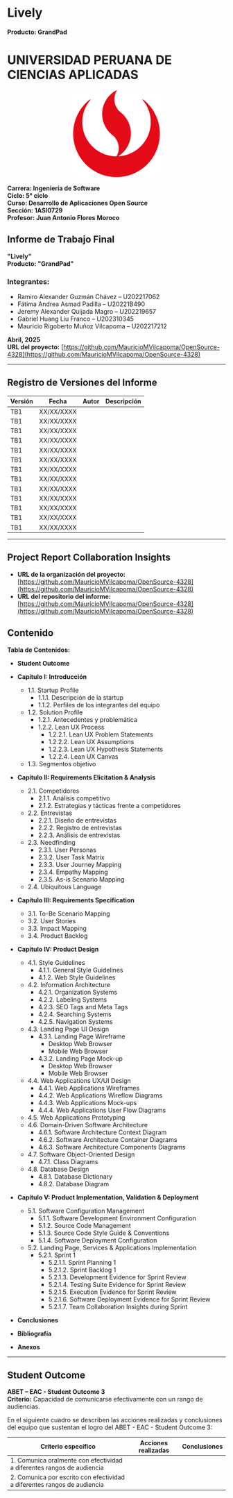 # Lively  
**Producto: GrandPad**  
# UNIVERSIDAD PERUANA DE CIENCIAS APLICADAS

<p align="center">
  <img src="./assets/upc-logo.png" alt="UPC Logo" width="200"/>
</p>

**Carrera: Ingeniería de Software**  
**Ciclo: 5° ciclo**  
**Curso: Desarrollo de Aplicaciones Open Source**  
**Sección: 1ASI0729**  
**Profesor: Juan Antonio Flores Moroco**  

## Informe de Trabajo Final  
**"Lively"**  
**Producto: "GrandPad"**

### Integrantes:
- Ramiro Alexander Guzmán Chávez – U202217062  
- Fátima Andrea Asmad Padilla – U20221B490  
- Jeremy Alexander Quijada Magro – U202219657  
- Gabriel Huang Liu Franco – U202310345  
- Mauricio Rigoberto Muñoz Vilcapoma – U202217212  

**Abril, 2025**  
**URL del proyecto:** [https://github.com/MauricioMVilcapoma/OpenSource-4328](https://github.com/MauricioMVilcapoma/OpenSource-4328)

---

## Registro de Versiones del Informe

| Versión | Fecha       | Autor | Descripción |
|---------|-------------|-------|-------------|
| TB1     | XX/XX/XXXX  |       |             |
| TB1     | XX/XX/XXXX  |       |             |
| TB1     | XX/XX/XXXX  |       |             |
| TB1     | XX/XX/XXXX  |       |             |
| TB1     | XX/XX/XXXX  |       |             |
| TB1     | XX/XX/XXXX  |       |             |
| TB1     | XX/XX/XXXX  |       |             |
| TB1     | XX/XX/XXXX  |       |             |
| TB1     | XX/XX/XXXX  |       |             |
| TB1     | XX/XX/XXXX  |       |             |
| TB1     | XX/XX/XXXX  |       |             |
| TB1     | XX/XX/XXXX  |       |             |
| TB1     | XX/XX/XXXX  |       |             |

---

## Project Report Collaboration Insights

- **URL de la organización del proyecto:**  
  [https://github.com/MauricioMVilcapoma/OpenSource-4328](https://github.com/MauricioMVilcapoma/OpenSource-4328)  
- **URL del repositorio del informe:**  
  [https://github.com/MauricioMVilcapoma/OpenSource-4328](https://github.com/MauricioMVilcapoma/OpenSource-4328)

## Contenido  
**Tabla de Contenidos:**
- **Student Outcome**
- **Capítulo I: Introducción**
  - 1.1. Startup Profile  
    - 1.1.1. Descripción de la startup  
    - 1.1.2. Perfiles de los integrantes del equipo  
  - 1.2. Solution Profile  
    - 1.2.1. Antecedentes y problemática  
    - 1.2.2. Lean UX Process  
      - 1.2.2.1. Lean UX Problem Statements  
      - 1.2.2.2. Lean UX Assumptions  
      - 1.2.2.3. Lean UX Hypothesis Statements  
      - 1.2.2.4. Lean UX Canvas  
  - 1.3. Segmentos objetivo  
- **Capítulo II: Requirements Elicitation & Analysis**
  - 2.1. Competidores  
    - 2.1.1. Análisis competitivo  
    - 2.1.2. Estrategias y tácticas frente a competidores  
  - 2.2. Entrevistas  
    - 2.2.1. Diseño de entrevistas  
    - 2.2.2. Registro de entrevistas  
    - 2.2.3. Análisis de entrevistas  
  - 2.3. Needfinding  
    - 2.3.1. User Personas  
    - 2.3.2. User Task Matrix  
    - 2.3.3. User Journey Mapping  
    - 2.3.4. Empathy Mapping  
    - 2.3.5. As-is Scenario Mapping  
  - 2.4. Ubiquitous Language  
- **Capítulo III: Requirements Specification**
  - 3.1. To-Be Scenario Mapping  
  - 3.2. User Stories  
  - 3.3. Impact Mapping  
  - 3.4. Product Backlog  
- **Capítulo IV: Product Design**
  - 4.1. Style Guidelines  
    - 4.1.1. General Style Guidelines  
    - 4.1.2. Web Style Guidelines  
  - 4.2. Information Architecture  
    - 4.2.1. Organization Systems  
    - 4.2.2. Labeling Systems  
    - 4.2.3. SEO Tags and Meta Tags  
    - 4.2.4. Searching Systems  
    - 4.2.5. Navigation Systems  
  - 4.3. Landing Page UI Design  
    - 4.3.1. Landing Page Wireframe  
      - Desktop Web Browser  
      - Mobile Web Browser  
    - 4.3.2. Landing Page Mock-up  
      - Desktop Web Browser  
      - Mobile Web Browser  
  - 4.4. Web Applications UX/UI Design  
    - 4.4.1. Web Applications Wireframes  
    - 4.4.2. Web Applications Wireflow Diagrams  
    - 4.4.3. Web Applications Mock-ups  
    - 4.4.4. Web Applications User Flow Diagrams  
  - 4.5. Web Applications Prototyping  
  - 4.6. Domain-Driven Software Architecture  
    - 4.6.1. Software Architecture Context Diagram  
    - 4.6.2. Software Architecture Container Diagrams  
    - 4.6.3. Software Architecture Components Diagrams  
  - 4.7. Software Object-Oriented Design  
    - 4.7.1. Class Diagrams  
  - 4.8. Database Design  
    - 4.8.1. Database Dictionary  
    - 4.8.2. Database Diagram  
- **Capítulo V: Product Implementation, Validation & Deployment**
  - 5.1. Software Configuration Management  
    - 5.1.1. Software Development Environment Configuration  
    - 5.1.2. Source Code Management  
    - 5.1.3. Source Code Style Guide & Conventions  
    - 5.1.4. Software Deployment Configuration  
  - 5.2. Landing Page, Services & Applications Implementation  
    - 5.2.1. Sprint 1  
      - 5.2.1.1. Sprint Planning 1  
      - 5.2.1.2. Sprint Backlog 1  
      - 5.2.1.3. Development Evidence for Sprint Review  
      - 5.2.1.4. Testing Suite Evidence for Sprint Review  
      - 5.2.1.5. Execution Evidence for Sprint Review  
      - 5.2.1.6. Software Deployment Evidence for Sprint Review  
      - 5.2.1.7. Team Collaboration Insights during Sprint  

- **Conclusiones**  
- **Bibliografía**  
- **Anexos**  

---

## Student Outcome  
**ABET – EAC - Student Outcome 3**  
**Criterio:** Capacidad de comunicarse efectivamente con un rango de audiencias.  

En el siguiente cuadro se describen las acciones realizadas y conclusiones del equipo que sustentan el logro del ABET - EAC - Student Outcome 3:

| Criterio específico | Acciones realizadas | Conclusiones |
|---------------------|---------------------|--------------|
| 1. Comunica oralmente con efectividad a diferentes rangos de audiencia |                     |              |
| 2. Comunica por escrito con efectividad a diferentes rangos de audiencia |                     |              |
